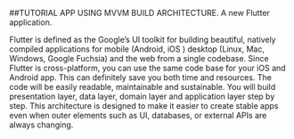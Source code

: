 ##TUTORIAL APP USING MVVM BUILD ARCHITECTURE.
A new Flutter application.


Flutter is defined as the Google’s UI toolkit for building beautiful, natively compiled applications for mobile (Android, iOS ) desktop (Linux, Mac, Windows, Google Fuchsia) and the web from a single codebase. Since Flutter is cross-platform, you can use the same code base for your iOS and Android app. This can definitely save you both time and resources. The code will be easily readable, maintainable and sustainable. You will build presentation layer, data layer, domain layer and application layer step by step. This architecture is designed to make it easier to create stable apps even when outer elements such as UI, databases, or external APIs are always changing.
